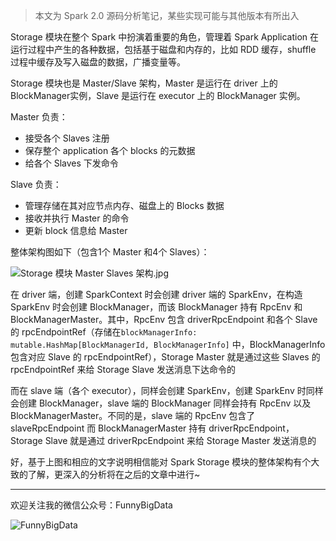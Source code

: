 > 本文为 Spark 2.0 源码分析笔记，某些实现可能与其他版本有所出入

Storage 模块在整个 Spark 中扮演着重要的角色，管理着 Spark Application 在运行过程中产生的各种数据，包括基于磁盘和内存的，比如 RDD 缓存，shuffle 过程中缓存及写入磁盘的数据，广播变量等。

Storage 模块也是 Master/Slave 架构，Master 是运行在 driver 上的 BlockManager实例，Slave 是运行在 executor 上的 BlockManager 实例。

Master 负责：

* 接受各个 Slaves 注册
* 保存整个 application 各个 blocks 的元数据
* 给各个 Slaves 下发命令

Slave 负责：

* 管理存储在其对应节点内存、磁盘上的 Blocks 数据
* 接收并执行 Master 的命令
* 更新 block 信息给 Master

整体架构图如下（包含1个 Master 和4个 Slaves）：


![Storage 模块 Master Slaves 架构.jpg](http://upload-images.jianshu.io/upload_images/204749-02771855cda616cb.jpg?imageMogr2/auto-orient/strip%7CimageView2/2/w/1240)



在 driver 端，创建 SparkContext 时会创建 driver 端的 SparkEnv，在构造 SparkEnv 时会创建 BlockManager，而该 BlockManager 持有 RpcEnv 和 BlockManagerMaster。其中，RpcEnv 包含 driverRpcEndpoint 和各个 Slave 的 rpcEndpointRef（存储在```blockManagerInfo: mutable.HashMap[BlockManagerId, BlockManagerInfo]``` 中，BlockManagerInfo 包含对应 Slave 的 rpcEndpointRef），Storage Master 就是通过这些 Slaves 的 rpcEndpointRef 来给 Storage Slave 发送消息下达命令的

而在 slave 端（各个 executor），同样会创建 SparkEnv，创建 SparkEnv 时同样会创建 BlockManager，slave 端的 BlockManager 同样会持有 RpcEnv 以及 BlockManagerMaster。不同的是，slave 端的 RpcEnv 包含了 slaveRpcEndpoint 而 BlockManagerMaster 持有 driverRpcEndpoint， Storage Slave 就是通过 driverRpcEndpoint 来给 Storage Master 发送消息的

好，基于上图和相应的文字说明相信能对 Spark Storage 模块的整体架构有个大致的了解，更深入的分析将在之后的文章中进行~

---

欢迎关注我的微信公众号：FunnyBigData

![FunnyBigData](http://upload-images.jianshu.io/upload_images/204749-2f217e5d38fc1bcb.jpg?imageMogr2/auto-orient/strip%7CimageView2/2/w/1240)
